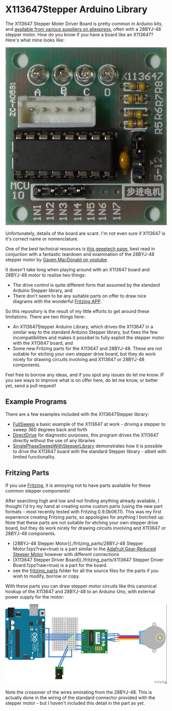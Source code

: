 # X113647Stepper Arduino Library

The X113647 Stepper Moter Driver Board is pretty common in Arduino kits, and
[available from various suppliers on aliexpress](http://www.aliexpress.com/item/Free-shipping-one-set-5-v-ULN2003-stepper-motor-drive-board/1938256381.html),
often with a 28BYJ-48 stepper motor. How do you know if you have a board like an X113647? Here's what mine looks like:

![The X113647](./assets/X113647_board.jpg?raw=true)


Unfortunately, details of the board are scant. I'm not even sure if X113647 is it's correct name or nomenclature.

One of the best technical resources is
[this geeetech page](http://www.geeetech.com/wiki/index.php/Stepper_Motor_5V_4-Phase_5-Wire_%26_ULN2003_Driver_Board_for_Arduino),
best read in conjuction with a fantastic teardown and examination of the 28BYJ-48 stepper motor
by [Gaven MacDonald on youtube](http://youtu.be/Dc16mKFA7Fo).

It doesn't take long when playing around with an X113647 board and 28BYJ-48 motor to realise two things:
* The drive control is quite different form that assumed by the standard Arduino Stepper library, and
* There don't seem to be any suitable parts on offer to draw nice diagrams with the wonderful [Fritzing APP](http://fritzing.org/home/).

So this repository is the result of my little efforts to get around these limitations. There are two things here:
* An X113647Stepper Arduino Library, which drives the X113647 in a similar way to the standard Arduino Stepper library, but fixes the few incompatibilities and makes it possibel to fully exploit the stepper motor with the X113647 board, and
* Some new Fritzing parts for the X113647 and 28BYJ-48. These are not suitable for etching your own stepper drive board, but they do work nicely for drawing circuits involving and X113647 or 28BYJ-48 components.


Feel free to borrow any ideas, and if you spot any issues do let me know. IF you see ways to improve what is on offer here, do let me know, or better yet, send a pull request!

## Example Programs

There are a few examples included with the X113647Stepper library:
* [FullSweep](./examples/FullSweep) a basic example of the X113647 at work - driving a stepper to sweep 360 degrees back and forth
* [DirectDrive](./examples/DirectDrive) for diagnostic purposes, this program drives the X113647 directly without the use of any libraries
* [SinglePhaseSweepWithSteeperLibrary](./examples/SinglePhaseSweepWithSteeperLibrary) demonstrates how it is possible to drive the X113647 board with the standard Stepper library - albeit with limited functionality.

## Fritzing Parts

If you use [Fritzing](http://fritzing.org/home/), it is annoying not to have parts available for these common stepper components!

After searching high and low and not finding anything already available, I thought I'd try my hand at creating some custom parts
(using the new part formats - most recently tested with Fritzing 0.9.0b06.11). This was my first experience creating Fritzing parts, so appologies for anything I botched up. Note that these parts are not suitable for etching your own stepper drive board, but they do work nicely for drawing circuits involving and X113647 or 28BYJ-48 components.
* [28BYJ-48 Stepper Motor](./fritzing_parts/28BYJ-48 Stepper Motor.fzpz?raw=true) is a part similar to the [Adafruit Gear-Reduced Steeper Motor](https://www.adafruit.com/products/858) however with different connections
* [X113647 Stepper Driver Board](./fritzing_parts/X113647 Stepper Driver Board.fzpz?raw=true) is a part for the board.
* see the [fritzing_parts](./fritzing_parts/) folder for all the source files for the parts if you wish to modify, borrow or copy.

With these parts you can draw stepper motor circuits like this canonical hookup of the X113647 and 28BYJ-48 to an Arduino Uno, with external power supply for the motor:

![The Build](./assets/X113647Stepper_bb.jpg?raw=true)

Note the crossover of the wires eminating from the 28BYJ-48. This is actually done in the wiring of the standard connector provided with the stepper motor - but I haven't included this detail in the part as yet.



